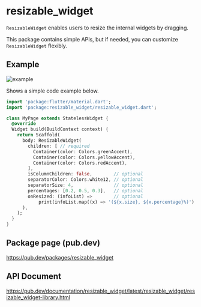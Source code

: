 # resizable_widget

`ResizableWidget` enables users to resize the internal widgets by dragging.

This package contains simple APIs, but if needed, you can customize `ResizableWidget` flexibly.

## Example

![example](https://user-images.githubusercontent.com/76907198/119232375-0defb580-bb60-11eb-9a95-e9c84fce43f4.gif)

Shows a simple code example below.

```dart
import 'package:flutter/material.dart';
import 'package:resizable_widget/resizable_widget.dart';

class MyPage extends StatelessWidget {
  @override
  Widget build(BuildContext context) {
    return Scaffold(
      body: ResizableWidget(
        children: [ // required
          Container(color: Colors.greenAccent),
          Container(color: Colors.yellowAccent),
          Container(color: Colors.redAccent),
        ],
        isColumnChildren: false,        // optional
        separatorColor: Colors.white12, // optional
        separatorSize: 4,               // optional
        percentages: [0.2, 0.5, 0.3],   // optional
        onResized: (infoList) =>        // optional
            print(infoList.map((x) => '(${x.size}, ${x.percentage}%)').join(", ")),
      ),
    );
  }
}
```

## Package page (pub.dev)

https://pub.dev/packages/resizable_widget

## API Document

https://pub.dev/documentation/resizable_widget/latest/resizable_widget/resizable_widget-library.html
